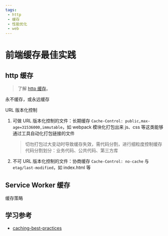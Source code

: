```yaml
---
tags:
 - http
 - 缓存
 - 性能优化
 - web
---
```


# 前端缓存最佳实践

## http 缓存

> 了解 [http 缓存](../HTTP/http%20缓存.md)。

永不缓存，或永远缓存

URL 版本化控制

1. 可做 URL 版本化控制的文件：长期缓存 `Cache-Control: public,max-age=31536000,immutable`，如 webpack 模块化打包出来 js、css 等这类能够通过工具自动化打包链接的文件
   > 切勿打包过大变动时导致缓存失效，需代码分割，进行细粒度控制缓存
   > 代码分割划分：业务代码、公共代码、第三方库
2. 不可 URL 版本化控制的文件：协商缓存 `Cache-Control: no-cache` 与 `etag/last-modified`，如 index.html 等

## Service Worker 缓存

缓存策略

## 学习参考

- [caching-best-practices](https://jakearchibald.com/2016/caching-best-practices/)